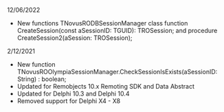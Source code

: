 12/06/2022

* New functions  TNovusRODBSessionManager class function CreateSession(const aSessionID: TGUID): TROSession; and procedure CreateSession2(aSession: TROSession);

2/12/2021

* New function TNovusROOlympiaSessionManager.CheckSessionIsExists(aSessionID: String) : boolean;
* Updated for Remobjects 10.x Remoting SDK and Data Abstract 
* Updated for Delphi 10.3 and Delphi 10.4
* Removed support for Delphi X4 - X8


